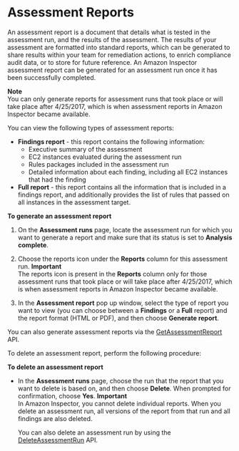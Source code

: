 # Assessment Reports<a name="inspector_reports"></a>

An assessment report is a document that details what is tested in the assessment run, and the results of the assessment\. The results of your assessment are formatted into standard reports, which can be generated to share results within your team for remediation actions, to enrich compliance audit data, or to store for future reference\. An Amazon Inspector assessment report can be generated for an assessment run once it has been successfully completed\. 

**Note**  
You can only generate reports for assessment runs that took place or will take place after 4/25/2017, which is when assessment reports in Amazon Inspector became available\.

You can view the following types of assessment reports:
+ **Findings report** \- this report contains the following information:
  + Executive summary of the assessment
  + EC2 instances evaluated during the assessment run
  + Rules packages included in the assessment run
  + Detailed information about each finding, including all EC2 instances that had the finding
+ **Full report** \- this report contains all the information that is included in a findings report, and additionally provides the list of rules that passed on all instances in the assessment target\.

**To generate an assessment report**

1. On the **Assessment runs** page, locate the assessment run for which you want to generate a report and make sure that its status is set to **Analysis complete**\.

1. Choose the reports icon under the **Reports** column for this assessment run\.
**Important**  
The reports icon is present in the **Reports** column only for those assessment runs that took place or will take place after 4/25/2017, which is when assessment reports in Amazon Inspector became available\.

1. In the **Assessment report** pop up window, select the type of report you want to view \(you can choose between a **Findings** or a **Full** report\) and the report format \(HTML or PDF\), and then choose **Generate report**\.

You can also generate assessment reports via the [GetAssessmentReport](http://docs.aws.amazon.com/inspector/latest/APIReference/API_GetAssessmentReport.html) API\.

To delete an assessment report, perform the following procedure:

**To delete an assessment report**
+ In the **Assessment runs** page, choose the run that the report that you want to delete is based on, and then choose **Delete**\. When prompted for confirmation, choose **Yes**\.
**Important**  
In Amazon Inspector, you cannot delete individual reports\. When you delete an assessment run, all versions of the report from that run and all findings are also deleted\.

  You can also delete an assessment run by using the [DeleteAssessmentRun](https://docs.aws.amazon.com/inspector/latest/APIReference/API_DeleteAssessmentRun.html) API\. 